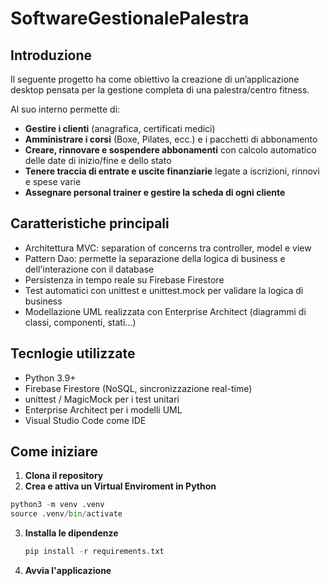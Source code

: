 # SoftwareGestionalePalestra

## Introduzione
Il seguente progetto ha come obiettivo la creazione di un’applicazione desktop pensata per la gestione completa di una palestra/centro fitness.

Al suo interno permette di:

- **Gestire i clienti** (anagrafica, certificati medici)
- **Amministrare i corsi** (Boxe, Pilates, ecc.) e i pacchetti di abbonamento
- **Creare, rinnovare e sospendere abbonamenti** con calcolo automatico delle date di inizio/fine e dello stato
- **Tenere traccia di entrate e uscite finanziarie** legate a iscrizioni, rinnovi e spese varie
- **Assegnare personal trainer e gestire la scheda di ogni cliente**

## Caratteristiche principali

- Architettura MVC: separation of concerns tra controller, model e view
- Pattern Dao: permette la separazione della logica di business e dell'interazione con il database
- Persistenza in tempo reale su Firebase Firestore
- Test automatici con unittest e unittest.mock per validare la logica di business
- Modellazione UML realizzata con Enterprise Architect (diagrammi di classi, componenti, stati…)

## Tecnlogie utilizzate
- Python 3.9+
- Firebase Firestore (NoSQL, sincronizzazione real-time)
- unittest / MagicMock per i test unitari
- Enterprise Architect per i modelli UML
- Visual Studio Code come IDE

## Come iniziare

1. **Clona il repository**
2. **Crea e attiva un Virtual Enviroment in Python**
  ```python
  python3 -m venv .venv
  source .venv/bin/activate
  ```
3. **Installa le dipendenze**
   ```python
   pip install -r requirements.txt
   ```
4. **Avvia l'applicazione**
